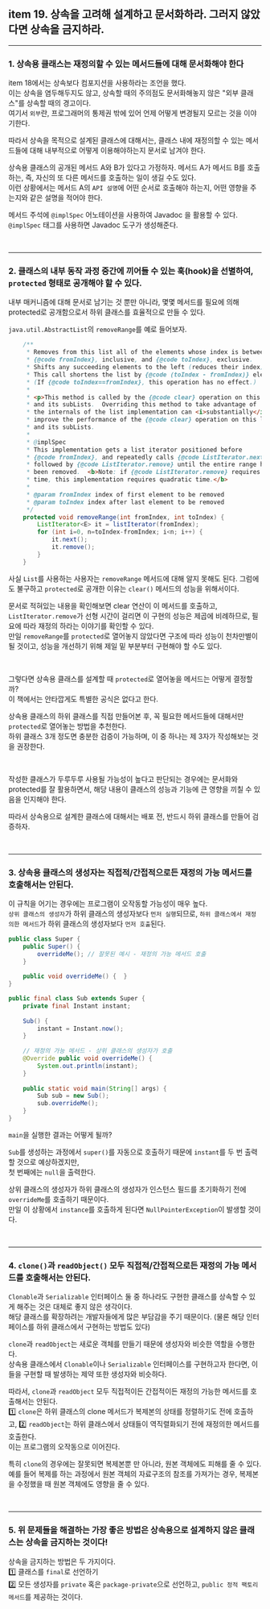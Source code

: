 ## item 19. 상속을 고려해 설계하고 문서화하라. 그러지 않았다면 상속을 금지하라.

---

### 1. 상속용 클래스는 재정의할 수 있는 메서드들에 대해 문서화해야 한다

item 18에서는 상속보다 컴포지션을 사용하라는 조언을 했다.  
이는 상속을 염두해두지도 않고, 상속할 때의 주의점도 문서화해놓지 않은 "외부 클래스"를 상속할 때의 경고이다.  
여기서 `외부`란, 프로그래머의 통제권 밖에 있어 언제 어떻게 변경될지 모르는 것을 이야기한다.

따라서 상속을 목적으로 설계된 클래스에 대해서는, 클래스 내에 재정의할 수 있는 메서드들에 대해 내부적으로 어떻게 이용해야하는지 문서로 남겨야 한다.  

상속용 클래스의 공개된 메서드 A와 B가 있다고 가정하자. 메서드 A가 메서드 B를 호출하는, 즉, 자신의 또 다른 메서드를 호출하는 일이 생길 수도 있다.  
이런 상황에서는 메서드 A의 `API 설명`에 어떤 순서로 호출해야 하는지, 어떤 영향을 주는지와 같은 설명을 적어야 한다.

메서드 주석에 `@implSpec` 어노테이션을 사용하여 Javadoc 을 활용할 수 있다.  
`@implSpec` 태그를 사용하면 Javadoc 도구가 생성해준다.

<br>

---

### 2. 클래스의 내부 동작 과정 중간에 끼어들 수 있는 훅(hook)을 선별하여, `protected` 형태로 공개해야 할 수 있다.

내부 매커니즘에 대해 문서로 남기는 것 뿐만 아니라, 몇몇 메서드를 필요에 의해 protected로 공개함으로서 하위 클래스를 효율적으로 만들 수 있다.

`java.util.AbstractList`의 `removeRange`를 예로 들어보자.
```java
    /**
     * Removes from this list all of the elements whose index is between
     * {@code fromIndex}, inclusive, and {@code toIndex}, exclusive.
     * Shifts any succeeding elements to the left (reduces their index).
     * This call shortens the list by {@code (toIndex - fromIndex)} elements.
     * (If {@code toIndex==fromIndex}, this operation has no effect.)
     *
     * <p>This method is called by the {@code clear} operation on this list
     * and its subLists.  Overriding this method to take advantage of
     * the internals of the list implementation can <i>substantially</i>
     * improve the performance of the {@code clear} operation on this list
     * and its subLists.
     *
     * @implSpec
     * This implementation gets a list iterator positioned before
     * {@code fromIndex}, and repeatedly calls {@code ListIterator.next}
     * followed by {@code ListIterator.remove} until the entire range has
     * been removed.  <b>Note: if {@code ListIterator.remove} requires linear
     * time, this implementation requires quadratic time.</b>
     *
     * @param fromIndex index of first element to be removed
     * @param toIndex index after last element to be removed
     */
    protected void removeRange(int fromIndex, int toIndex) {
        ListIterator<E> it = listIterator(fromIndex);
        for (int i=0, n=toIndex-fromIndex; i<n; i++) {
            it.next();
            it.remove();
        }
    }
```

사실 `List`를 사용하는 사용자는 `removeRange` 메서드에 대해 알지 못해도 된다. 그럼에도 불구하고 `protected`로 공개한 이유는 `clear()` 메서드의 성능을 위해서이다.  

문서로 적혀있는 내용을 확인해보면 clear 연산이 이 메서드를 호출하고, `ListIterator.remove`가 선형 시간이 걸리면 이 구현의 성능은 제곱에 비례하므로, 필요에 따라 재정의 하라는 이야기를 확인할 수 있다.    
만일 `removeRange`를 `protected`로 열어놓지 않았다면 구조에 따라 성능이 천차만별이 될 것이고, 성능을 개선하기 위해 제일 밑 부분부터 구현해야 할 수도 있다.  

<br>

그렇다면 상속용 클래스를 설계할 때 `protected`로 열어놓을 메서드는 어떻게 결정할까?  
이 책에서는 안타깝게도 특별한 공식은 없다고 한다.   

상속용 클래스의 하위 클래스를 직접 만들어본 후, 꼭 필요한 메서드들에 대해서만 `protected`로 열어놓는 방법을 추천한다.  
하위 클래스 3개 정도면 충분한 검증이 가능하며, 이 중 하나는 제 3자가 작성해보는 것을 권장한다.

<br>

작성한 클래스가 두루두루 사용될 가능성이 높다고 판단되는 경우에는 문서화와 protected를 잘 활용하면서, 해당 내용이 클래스의 성능과 기능에 큰 영향을 끼칠 수 있음을 인지해야 한다.  

따라서 상속용으로 설계한 클래스에 대해서는 배포 전, 반드시 하위 클래스를 만들어 검증하자.


<br>

----

### 3. 상속용 클래스의 생성자는 직접적/간접적으로든 재정의 가능 메서드를 호출해서는 안된다.

이 규칙을 어기는 경우에는 프로그램이 오작동할 가능성이 매우 높다.  
`상위 클래스의 생성자`가 하위 클래스의 생성자보다 `먼저 실행`되므로, `하위 클래스에서 재정의한 메서드`가 하위 클래스의 생성자보다 `먼저 호출`된다.

```java
public class Super {
    public Super() {
        overrideMe(); // 잘못된 예시 - 재정의 가능 메서드 호출
    }
    
    public void overrideMe() {  }
}
```

```java
public final class Sub extends Super {
    private final Instant instant;
    
    Sub() {
        instant = Instant.now();
    }
    
    // 재정의 가능 메서드 - 상위 클래스의 생성자가 호출
    @Override public void overrideMe() {
        System.out.println(instant);
    }
    
    public static void main(String[] args) {
        Sub sub = new Sub();
        sub.overrideMe();
    }
}
```
`main`을 실행한 결과는 어떻게 될까?   

`Sub`를 생성하는 과정에서 `super()`를 자동으로 호출하기 때문에 `instant`를 두 번 출력할 것으로 예상하겠지만,   
첫 번째에는 `null`을 출력한다.

상위 클래스의 생성자가 하위 클래스의 생성자가 인스턴스 필드를 초기화하기 전에 `overrideMe`를 호출하기 때문이다.  
만일 이 상황에서 `instance`를 호출하게 된다면 `NullPointerException`이 발생할 것이다.



<br>

---

### 4. `clone()`과 `readObject()` 모두 직접적/간접적으로든 재정의 가능 메서드를 호출해서는 안된다.

`Clonable`과 `Serializable` 인터페이스 둘 중 하나라도 구현한 클래스를 상속할 수 있게 해주는 것은 대체로 좋지 않은 생각이다.  
해당 클래스를 확장하려는 개발자들에게 많은 부담감을 주기 때문이다. (물론 해당 인터페이스를 하위 클래스에서 구현하는 방법도 있다)

`clone`과 `readObject`는 새로운 객체를 만들기 때문에 생성자와 비슷한 역할을 수행한다.  
상속용 클래스에서 `Clonable`이나 `Serializable` 인터페이스를 구현하고자 한다면, 이들을 구현할 때 발생하는 제약 또한 생성자와 비슷하다.  

따라서, `clone`과 `readObject` 모두 직접적이든 간접적이든 재정의 가능한 메서드를 호출해서는 안된다.     
1️⃣ `clone`은 하위 클래스의 clone 메서드가 복제본의 상태를 정렬하기도 전에 호출하고,
2️⃣ `readObject`는 하위 클래스에서 상태들이 역직렬화되기 전에 재정의한 메서드를 호출한다.   
이는 프로그램의 오작동으로 이어진다.

특히 `clone`의 경우에는 잘못되면 복제본뿐 만 아니라, 원본 객체에도 피해를 줄 수 있다.    
예를 들어 복제를 하는 과정에서 원본 객체의 자료구조의 참조를 가져가는 경우, 복제본을 수정했을 때 원본 객체에도 영향을 줄 수 있다.


<br>

---

### 5. 위 문제들을 해결하는 가장 좋은 방법은 상속용으로 설계하지 않은 클래스는 상속을 금지하는 것이다!

상속을 금지하는 방법은 두 가지이다.  
1️⃣ 클래스를 `final`로 선언하기  
2️⃣ 모든 생성자를 `private` 혹은 `package-private`으로 선언하고, `public 정적 팩토리 메서드`를 제공하는 것이다.






